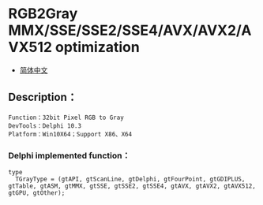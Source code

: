 # RGB2Gray MMX/SSE/SSE2/SSE4/AVX/AVX2/AVX512 optimization

- [简体中文](readmeCN.md)

## Description：
    Function：32bit Pixel RGB to Gray
    DevTools：Delphi 10.3
    Platform：Win10X64；Support X86、X64

### Delphi implemented function：
```
type
  TGrayType = (gtAPI, gtScanLine, gtDelphi, gtFourPoint, gtGDIPLUS, gtTable, gtASM, gtMMX, gtSSE, gtSSE2, gtSSE4, gtAVX, gtAVX2, gtAVX512, gtGPU, gtOther);
```
